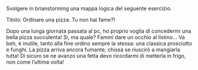 Svolgere in brianstorming una mappa logica del seguente esercizio.

Titolo: Ordinare una pizza. Tu non hai fame?!

Dopo una lunga giornata passata al pc, ho proprio voglia di concedermi una bella pizza succulenta! Sì, ma quale? Fammi dare un occhio al listino… Va beh, è inutile, tanto alla fine ordino sempre la stessa: una classica prosciutto e funghi. La pizza arriva ancora fumante, chissà se riuscirò a mangiarla tutta! Di sicuro se ne avanzo una fetta devo ricordarmi di metterla in frigo, non come l’ultima volta!